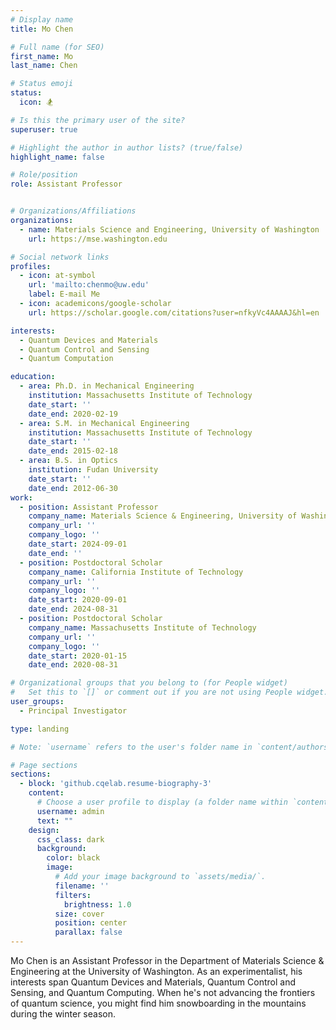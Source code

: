 ```yaml
---
# Display name
title: Mo Chen

# Full name (for SEO)
first_name: Mo
last_name: Chen

# Status emoji
status:
  icon: 🏂

# Is this the primary user of the site?
superuser: true

# Highlight the author in author lists? (true/false)
highlight_name: false

# Role/position
role: Assistant Professor


# Organizations/Affiliations
organizations:
  - name: Materials Science and Engineering, University of Washington
    url: https://mse.washington.edu

# Social network links
profiles:
  - icon: at-symbol
    url: 'mailto:chenmo@uw.edu'
    label: E-mail Me
  - icon: academicons/google-scholar
    url: https://scholar.google.com/citations?user=nfkyVc4AAAAJ&hl=en

interests:
  - Quantum Devices and Materials
  - Quantum Control and Sensing
  - Quantum Computation

education:
  - area: Ph.D. in Mechanical Engineering
    institution: Massachusetts Institute of Technology
    date_start: ''
    date_end: 2020-02-19
  - area: S.M. in Mechanical Engineering
    institution: Massachusetts Institute of Technology
    date_start: ''
    date_end: 2015-02-18
  - area: B.S. in Optics
    institution: Fudan University
    date_start: ''
    date_end: 2012-06-30
work:
  - position: Assistant Professor
    company_name: Materials Science & Engineering, University of Washington
    company_url: ''
    company_logo: ''
    date_start: 2024-09-01
    date_end: ''
  - position: Postdoctoral Scholar
    company_name: California Institute of Technology
    company_url: ''
    company_logo: ''
    date_start: 2020-09-01
    date_end: 2024-08-31
  - position: Postdoctoral Scholar
    company_name: Massachusetts Institute of Technology
    company_url: ''
    company_logo: ''
    date_start: 2020-01-15
    date_end: 2020-08-31

# Organizational groups that you belong to (for People widget)
#   Set this to `[]` or comment out if you are not using People widget.
user_groups:
  - Principal Investigator

type: landing

# Note: `username` refers to the user's folder name in `content/authors/`

# Page sections
sections:
  - block: 'github.cqelab.resume-biography-3'
    content:
      # Choose a user profile to display (a folder name within `content/authors/`)
      username: admin
      text: ""
    design:
      css_class: dark
      background:
        color: black
        image:
          # Add your image background to `assets/media/`.
          filename: ''
          filters:
            brightness: 1.0
          size: cover
          position: center
          parallax: false
---
```


Mo Chen is an Assistant Professor in the Department of Materials Science & Engineering at the University of Washington. As an experimentalist, his interests span Quantum Devices and Materials, Quantum Control and Sensing, and Quantum Computing. When he's not advancing the frontiers of quantum science, you might find him snowboarding in the mountains during the winter season.
